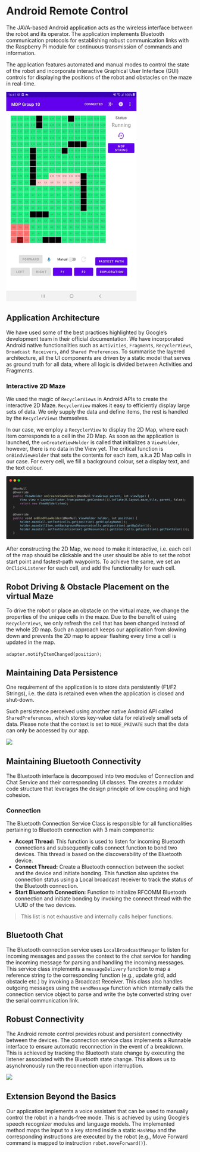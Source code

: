 # Android Remote Control

The JAVA-based Android application acts as the wireless interface between the robot and its operator. The application implements Bluetooth communication protocols for establishing robust communication links with the Raspberry Pi module for continuous transmission of commands and information.

The application features automated and manual modes to control the state of the robot and incorporate interactive Graphical User Interface (GUI) controls for displaying the positions of the robot and obstacles on the maze in real-time.

<img src="https://github.com/guptajay/MDP_AndroidApp/blob/master/img/android_app.jpeg" width="350">

## Application Architecture
We have used some of the best practices highlighted by Google’s development team in their official documentation. We have incorporated Android native functionalities such as `Activities`, `Fragments`, `RecyclerViews`, `Broadcast Receivers`, and `Shared Preferences`. To summarise the layered architecture, all the UI components are driven by a static model that serves as ground truth for all data, where all logic is divided between Activities and Fragments. 

### Interactive 2D Maze
We used the magic of `RecyclerViews` in Android APIs to create the interactive 2D Maze. `RecyclerView` makes it easy to efficiently display large sets of data. We only supply the data and define items, the rest is handled by the `RecyclerViews` themselves.

In our case, we employ a `RecyclerView` to display the 2D Map, where each item corresponds to a cell in the 2D Map.  As soon as the application is launched, the `onCreateViewHolder` is called that initializes a `ViewHolder`, however, there is no data in the View yet. The critical function is `onBindViewHolder` that sets the contents for each item, a.k.a 2D Map cells in our case. For every cell, we fill a background colour, set a display text, and the text colour.

<img src="https://github.com/guptajay/MDP_AndroidApp/blob/master/img/snippet-1.png">

After constructing the 2D Map, we need to make it interactive, i.e. each cell of the map should be clickable and the user should be able to set the robot start point and fastest-path waypoints. To achieve the same, we set an `OnClickListener` for each cell, and add the functionality for each cell.

## Robot Driving & Obstacle Placement on the virtual Maze
To drive the robot or place an obstacle on the virtual maze, we change the properties of the unique cells in the maze. Due to the benefit of using `RecyclerViews`, we only refresh the cell that has been changed instead of the whole 2D map. Such an approach keeps our application from slowing down and prevents the 2D map to appear flashing every time a cell is updated in the map.

```adapter.notifyItemChanged(position);```

## Maintaining Data Persistence
One requirement of the application is to store data persistently (F1/F2 Strings), i.e. the data is retained even when the application is closed and shut-down. 

Such persistence perceived using another native Android API called `SharedPreferences`, which stores key-value data for relatively small sets of data. Please note that the context is set to `MODE_PRIVATE` such that the data can only be accessed by our app.

<img src="https://github.com/guptajay/MDP_AndroidApp/blob/master/img/snippet-2.png">

## Maintaining Bluetooth Connectivity
The Bluetooth interface is decomposed into two modules of Connection and Chat Service and their corresponding UI classes. The creates a modular code structure that leverages the design principle of low coupling and high cohesion. 

### Connection
The Bluetooth Connection Service Class is responsible for all functionalities pertaining to Bluetooth connection with 3 main components:

* **Accept Thread:** This function is used to listen for incoming Bluetooth connections and subsequently calls connect function to bond two devices. This thread is based on the discoverability of the Bluetooth device. 
* **Connect Thread:** Create a Bluetooth connection between the socket and the device and initiate bonding. This function also updates the connection status using a Local broadcast receiver to track the status of the Bluetooth connection.
* **Start Bluetooth Connection:** Function to initialize RFCOMM Bluetooth connection and initiate bonding by invoking the connect thread with the UUID of the two devices.
 
> This list is not exhaustive and internally calls helper functions.

## Bluetooth Chat
The Bluetooth connection service uses `LocalBroadcastManager` to listen for incoming messages and passes the context to the chat service for handing the incoming message for parsing and handling the incoming messages. This service class implements a `messageDelivery` function to map a reference string to the corresponding function (e.g., update grid, add obstacle etc.) by invoking a Broadcast Receiver. This class also handles outgoing messages using the `sendMessage` function which internally calls the connection service object to parse and write the byte converted string over the serial communication link.

## Robust Connectivity
The Android remote control provides robust and persistent connectivity between the devices. The connection service class implements a Runnable interface to ensure automatic reconnection in the event of a breakdown. This is achieved by tracking the Bluetooth state change by executing the listener associated with the Bluetooth state change. This allows us to asynchronously run the reconnection upon interruption. 

<img src="https://github.com/guptajay/MDP_AndroidApp/blob/master/img/snippet-3.jpeg">

## Extension Beyond the Basics
Our application implements a voice assistant that can be used to manually control the robot in a hands-free mode. This is achieved by using Google’s speech recognizer modules and language models. The implemented method maps the input to a key stored inside a static `HashMap` and the corresponding instructions are executed by the robot (e.g., Move Forward command is mapped to instruction `robot.moveForward()`). 
